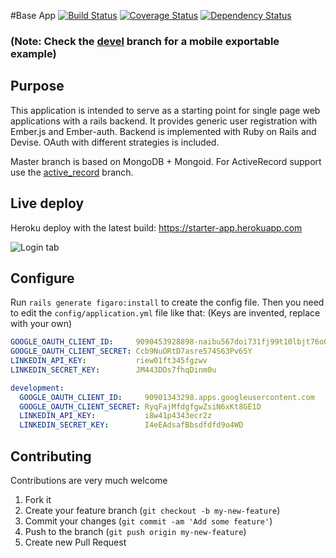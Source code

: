 #Base App
[![Build Status](https://travis-ci.org/joscas/base_app.png?branch=master)](https://travis-ci.org/joscas/base_app)
[![Coverage Status](https://coveralls.io/repos/joscas/base_app/badge.png?branch=master)](https://coveralls.io/r/joscas/base_app)
[![Dependency Status](https://gemnasium.com/joscas/base_app.png)](https://gemnasium.com/joscas/base_app)

### (Note: Check the **[devel](https://github.com/joscas/base_app/tree/devel "Mobile Phonegap export example")** branch for a mobile exportable example)

## Purpose
This application is intended to serve as a starting point for single page web applications with a rails backend.
It provides generic user registration with Ember.js and Ember-auth. Backend is implemented with Ruby on Rails and Devise. OAuth with different strategies is included.

Master branch is based on MongoDB + Mongoid. For ActiveRecord support use the [active_record](https://github.com/joscas/base_app/tree/active_record "ActiveRecord supported") branch. 

## Live deploy

Heroku deploy with the latest build: <a href="https://starter-app.herokuapp.com" target="_blank">https://starter-app.herokuapp.com</a>


![Login tab](http://joscas.github.com/base_app/starter_app_sign_in.png)

## Configure

Run `rails generate figaro:install` to create the config file. Then you need to edit the `config/application.yml` file like that:
(Keys are invented, replace with your own)

```yaml
GOOGLE_OAUTH_CLIENT_ID:     9090453928898-naibu567doi731fj99t10lbjt76o0s.apps.googleusercontent.com
GOOGLE_OAUTH_CLIENT_SECRET: Ccb9NuORtD7asre574S63Pv65Y
LINKEDIN_API_KEY:           riew01ft345fgzwv
LINKEDIN_SECRET_KEY:        JM443DDs7fhqDinm0u

development:
  GOOGLE_OAUTH_CLIENT_ID:     90901343298.apps.googleusercontent.com
  GOOGLE_OAUTH_CLIENT_SECRET: RyqFajMfdgfgwZsiN6xKt8GE1D
  LINKEDIN_API_KEY:           i8w41p4343ecr2z
  LINKEDIN_SECRET_KEY:        I4eEAdsafBbsdfdfd9o4WD
```

## Contributing
Contributions are very much welcome

1. Fork it
2. Create your feature branch (`git checkout -b my-new-feature`)
3. Commit your changes (`git commit -am 'Add some feature'`)
4. Push to the branch (`git push origin my-new-feature`)
5. Create new Pull Request